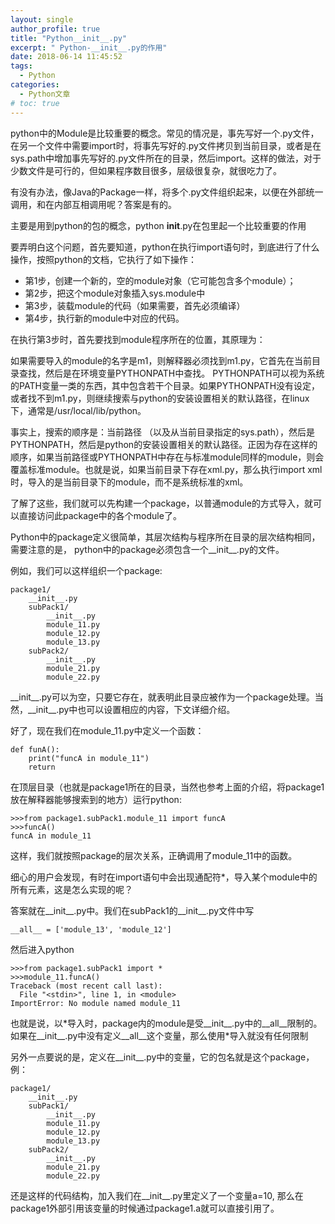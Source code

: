 ```yaml
---
layout: single
author_profile: true
title: "Python__init__.py"
excerpt: " Python-__init__.py的作用"
date: 2018-06-14 11:45:52
tags:
  - Python
categories:
  - Python文章
# toc: true
---
```



python中的Module是比较重要的概念。常见的情况是，事先写好一个.py文件，在另一个文件中需要import时，将事先写好的.py文件拷贝到当前目录，或者是在sys.path中增加事先写好的.py文件所在的目录，然后import。这样的做法，对于少数文件是可行的，但如果程序数目很多，层级很复杂，就很吃力了。

有没有办法，像Java的Package一样，将多个.py文件组织起来，以便在外部统一调用，和在内部互相调用呢？答案是有的。

主要是用到python的包的概念，python __init__.py在包里起一个比较重要的作用

要弄明白这个问题，首先要知道，python在执行import语句时，到底进行了什么操作，按照python的文档，它执行了如下操作：

* 第1步，创建一个新的，空的module对象（它可能包含多个module）；
* 第2步，把这个module对象插入sys.module中
* 第3步，装载module的代码（如果需要，首先必须编译）
* 第4步，执行新的module中对应的代码。

在执行第3步时，首先要找到module程序所在的位置，其原理为：

如果需要导入的module的名字是m1，则解释器必须找到m1.py，它首先在当前目录查找，然后是在环境变量PYTHONPATH中查找。 PYTHONPATH可以视为系统的PATH变量一类的东西，其中包含若干个目录。如果PYTHONPATH没有设定，或者找不到m1.py，则继续搜索与python的安装设置相关的默认路径，在linux下，通常是/usr/local/lib/python。

事实上，搜索的顺序是：当前路径 （以及从当前目录指定的sys.path），然后是PYTHONPATH，然后是python的安装设置相关的默认路径。正因为存在这样的顺序，如果当前路径或PYTHONPATH中存在与标准module同样的module，则会覆盖标准module。也就是说，如果当前目录下存在xml.py，那么执行import xml时，导入的是当前目录下的module，而不是系统标准的xml。

了解了这些，我们就可以先构建一个package，以普通module的方式导入，就可以直接访问此package中的各个module了。

Python中的package定义很简单，其层次结构与程序所在目录的层次结构相同，需要注意的是， python中的package必须包含一个__init__.py的文件。

例如，我们可以这样组织一个package:
```
package1/
    __init__.py
    subPack1/
        __init__.py
        module_11.py
        module_12.py
        module_13.py
    subPack2/
        __init__.py
        module_21.py
        module_22.py
```

\_\_init\_\_.py可以为空，只要它存在，就表明此目录应被作为一个package处理。当然，\_\_init\_\_.py中也可以设置相应的内容，下文详细介绍。

好了，现在我们在module_11.py中定义一个函数：
```
def funA():
    print("funcA in module_11")
    return
```

在顶层目录（也就是package1所在的目录，当然也参考上面的介绍，将package1放在解释器能够搜索到的地方）运行python:
```
>>>from package1.subPack1.module_11 import funcA
>>>funcA()
funcA in module_11
```

这样，我们就按照package的层次关系，正确调用了module_11中的函数。

细心的用户会发现，有时在import语句中会出现通配符*，导入某个module中的所有元素，这是怎么实现的呢？

答案就在__init__.py中。我们在subPack1的__init__.py文件中写

    __all__ = ['module_13', 'module_12']

然后进入python
```
>>>from package1.subPack1 import *
>>>module_11.funcA()
Traceback (most recent call last):
  File "<stdin>", line 1, in <module>
ImportError: No module named module_11
```

也就是说，以\*导入时，package内的module是受__init__.py中的__all__限制的。如果在__init__.py中没有定义__all__这个变量，那么使用\*导入就没有任何限制


另外一点要说的是，定义在__init__.py中的变量，它的包名就是这个package，例：
```
package1/
    __init__.py
    subPack1/
        __init__.py
        module_11.py
        module_12.py
        module_13.py
    subPack2/
        __init__.py
        module_21.py
        module_22.py
```
还是这样的代码结构，加入我们在__init__.py里定义了一个变量a=10, 那么在package1外部引用该变量的时候通过package1.a就可以直接引用了。